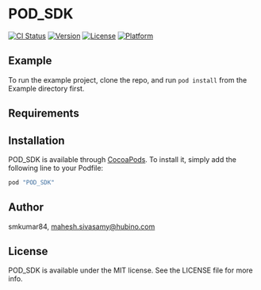 # POD_SDK

[![CI Status](http://img.shields.io/travis/smkumar84/POD_SDK.svg?style=flat)](https://travis-ci.org/smkumar84/POD_SDK)
[![Version](https://img.shields.io/cocoapods/v/POD_SDK.svg?style=flat)](http://cocoapods.org/pods/POD_SDK)
[![License](https://img.shields.io/cocoapods/l/POD_SDK.svg?style=flat)](http://cocoapods.org/pods/POD_SDK)
[![Platform](https://img.shields.io/cocoapods/p/POD_SDK.svg?style=flat)](http://cocoapods.org/pods/POD_SDK)

## Example

To run the example project, clone the repo, and run `pod install` from the Example directory first.

## Requirements

## Installation

POD_SDK is available through [CocoaPods](http://cocoapods.org). To install
it, simply add the following line to your Podfile:

```ruby
pod "POD_SDK"
```

## Author

smkumar84, mahesh.sivasamy@hubino.com

## License

POD_SDK is available under the MIT license. See the LICENSE file for more info.
